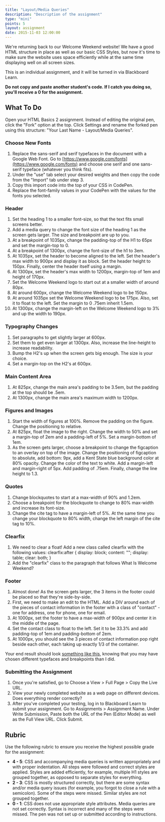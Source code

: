 ```yaml
---
title: "Layout/Media Queries"
description: "Description of the assignment"
type: "mini"
points: 5
layout: assignment
date: 2015-11-03 12:00:00
---
```


We're returning back to our Welcome Weekend website!  We have a good HTML structure in place as well as our basic CSS Styles, but now it's time to make sure the website uses space efficiently while at the same time displaying well on all screen sizes.  

This is an individual assignment, and it will be turned in via Blackboard Learn.  

**Do not copy and paste another student's code.  If I catch you doing so, you'll receive a 0 for the assignment.**

## What To Do

Open your HTML Basics 2 assignment.  Instead of editing the original pen, click the "Fork" option at the top.  Click Settings and rename the forked pen using this structure: "Your Last Name - Layout/Media Queries".

### Choose New Fonts

1. Replace the sans-serif and serif typefaces in the document with a Google Web Font.  Go to [https://www.google.com/fonts](https://www.google.com/fonts) and choose one serif and one sans-serif typeface (whatever you think fits).
2. Under the "use" tab select your desired weights and then copy the code from the "Import" tab under step 3.
3. Copy this import code into the top of your CSS in CodePen.
4. Replace the font-family values in your CodePen with the values for the fonts you selected.

### Header 

1.  Set the heading 1 to a smaller font-size, so that the text fits small screens better.  
2.  Add a media query to change the font size of the heading 1 as the screen gets larger.  The size and breakpoint are up to you.
3. At a breakpoint of 1035px, change the padding-top of the H1 to 65px and set the margin-top to 0.
4. At a breakpoint of 1300px, change the font-size of the h1 to 3em.
5. At 1035px, set the header to become aligned to the left.  Set the header's max width to 900px and display it as block.  Set the header height to 150px.  Finally, center the header itself using a margin.
6. At 1300px, set the header's max width to 1200px, margin-top of 1em and height of 170px.
7. Set the Welcome Weekend logo to start out at a smaller width of around 80px.
8. At around 600px, change the Welcome Weekend logo to be 150px.
9. At around 1035px set the Welcome Weekend logo to be 175px.  Also, set it to float to the left.  Set the margin to 0 .75em inherit 1.5em.
10. At 1300px, change the margin-left on the Welcome Weekend logo to 3% and up the width to 190px.

### Typography Changes

1.  Set paragraphs to get slightly larger at 600px.
2.  Set them to get even larger at 1300px.  Also, increase the line-height to increase readability.
3. Bump the H2's up when the screen gets big enough.  The size is your choice.
4. Set a margin-top on the H2's at 600px.

### Main Content Area

1.  At 825px, change the main area's padding to be 3.5em, but the padding at the top should be .5em.
2. At 1300px, change the main area's maximum width to 1200px.


### Figures and Images

1. Start the width of figures at 100%.  Remove the padding on the figure.  Change the positioning to relative.
2. At 825px, float the image to the right.  Change the width to 50% and set a margin-top of 2em and a padding-left of 5%.  Set a margin-bottom of 1em.
3. As the screen gets larger, choose a breakpoint to change the figcaption to an overlay on top of the image.  Change the positioning of figcaption to absolute, add bottom: 9px, add a Kent State blue background color at 80% opacity.  Change the color of the text to white.  Add a margin-left and margin-right of 5px.  Add padding of .75em.  Finally, change the line height to 1.3.

### Quotes

1. Change blockquotes to start at a max-width of 90% and 1.2em.
2. Choose a breakpoint for the blockquote to change to 80% max-width and increase its font-size.
3. Change the cite tag to have a margin-left of 5%.  At the same time you change your blockquote to 80% width, change the left margin of the cite tag to 10%.


### Clearfix

1.  We need to clear a float!  Add a new class called clearfix with the following values:
clearfix:after {
  display: block;
  content: "";
  display: table;
  clear: both;
}
2.  Add the "clearfix" class to the paragraph that follows What Is Welcome Weekend?


### Footer

1.  Almost done!  As the screen gets larger, the 3 items in the footer could be placed so that they're side-by-side.
2. First, we need to make an edit to the HTML.  Add a DIV around each of the pieces of contact information in the footer with a class of "contact" - one for address, one for phone, one for email.
3. At 1000px, set the footer to have a max-width of 900px and center it in the middle of the page.
4. Set the contact class to float to the left.  Set it to be 33.3% and add padding-top of 1em and padding-bottom of 2em.
5. At 1000px, you should see the 3 pieces of contact information pop right beside each other, each taking up exactly 1/3 of the container.


Your end result should look [something like this](/img/layout-screenshot.jpg), knowing that you may have chosen different typefaces and breakpoints than I did.

### Submitting the Assignment

1. Once you're satisfied, go to Choose a View > Full Page > Copy the Live URL. 
2. View your newly completed website as a web page on different devices.  Does everything render correctly?
3. After you've completed your testing, log in to Blackboard Learn to submit your assignment.  Go to Assignments > Assignment Name.  Under Write Submission, Paste both the URL of the Pen (Editor Mode) as well as the Full View  URL.  Click Submit.

## Rubric

Use the following rubric to ensure you receive the highest possible grade for the assignment:

* **4 - 5**: CSS and accompanying media queries is written appropriately and with proper indentation.  All steps were followed and correct styles are applied.  Styles are added efficiently, for example, multiple H1 styles are grouped together, as opposed to separate styles for everything.  
* **2 - 3**: CSS is mostly structured correctly, but there are some syntax and/or media query issues (for example, you forgot to close a rule with a semicolon).  Some of the steps were missed.  Similar styles are not grouped together.
* **0 - 1**: CSS does not use appropriate style attributes.  Media queries are not set correctly.  Syntax is incorrect and many of the steps were missed. The pen was not set up or submitted according to instructions.